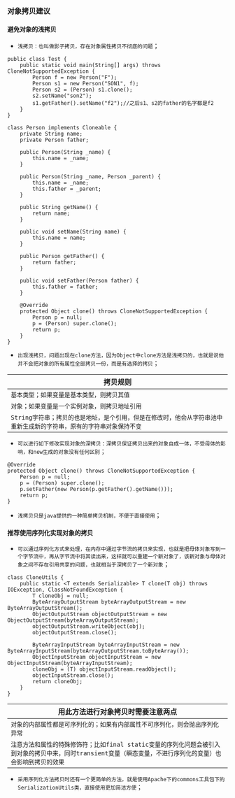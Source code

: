 ### 对象拷贝建议
#### 避免对象的浅拷贝
+ `浅拷贝：也叫做影子拷贝，存在对象属性拷贝不彻底的问题`；
```
public class Test {
    public static void main(String[] args) throws CloneNotSupportedException {
        Person f = new Person("F");
        Person s1 = new Person("SON1", f);
        Person s2 = (Person) s1.clone();
        s2.setName("son2");
        s1.getFather().setName("f2");//之后s1、s2的father的名字都是f2
    }
}

class Person implements Cloneable {
    private String name;
    private Person father;

    public Person(String _name) {
        this.name = _name;
    }

    public Person(String _name, Person _parent) {
        this.name = _name;
        this.father = _parent;
    }

    public String getName() {
        return name;
    }

    public void setName(String name) {
        this.name = name;
    }

    public Person getFather() {
        return father;
    }

    public void setFather(Person father) {
        this.father = father;
    }

    @Override
    protected Object clone() throws CloneNotSupportedException {
        Person p = null;
        p = (Person) super.clone();
        return p;
    }
}
```
+ `出现浅拷贝，问题出现在clone方法，因为Object中clone方法是浅拷贝的，也就是说他并不会把对象的所有属性全部拷贝一份，而是有选择的拷贝`；

|拷贝规则|
|------|
|`基本类型；如果变量是基本类型，则拷贝其值`|
|`对象；如果变量是一个实例对象，则拷贝地址引用`|
|`String字符串；拷贝的也是地址，是个引用，但是在修改时，他会从字符串池中重新生成新的字符串，原有的字符串对象保持不变`|

+ `可以进行如下修改实现对象的深拷贝：深拷贝保证拷贝出来的对象自成一体，不受母体的影响，和new生成的对象没有任何区别`；
```
@Override
protected Object clone() throws CloneNotSupportedException {
    Person p = null;
    p = (Person) super.clone();
    p.setFather(new Person(p.getFather().getName()));
    return p;
}
```
+ `浅拷贝只是java提供的一种简单拷贝机制，不便于直接使用`；
#### 推荐使用序列化实现对象的拷贝
+ `可以通过序列化方式来处理，在内存中通过字节流的拷贝来实现，也就是把母体对象写到一个字节流中，再从字节流中将其读出来，这样就可以重建一个新对象了，该新对象与母体对象之间不存在引用共享的问题，也就相当于深拷贝了一个新对象`；
```
class CloneUtils {
    public static <T extends Serializable> T clone(T obj) throws IOException, ClassNotFoundException {
        T cloneObj = null;
        ByteArrayOutputStream byteArrayOutputStream = new ByteArrayOutputStream();
        ObjectOutputStream objectOutputStream = new ObjectOutputStream(byteArrayOutputStream);
        objectOutputStream.writeObject(obj);
        objectOutputStream.close();

        ByteArrayInputStream byteArrayInputStream = new ByteArrayInputStream(byteArrayOutputStream.toByteArray());
        ObjectInputStream objectInputStream = new ObjectInputStream(byteArrayInputStream);
        cloneObj = (T) objectInputStream.readObject();
        objectInputStream.close();
        return cloneObj;
    }
}
```

|用此方法进行对象拷贝时需要注意两点|
|------|
|`对象的内部属性都是可序列化的；如果有内部属性不可序列化，则会抛出序列化异常`|
|`注意方法和属性的特殊修饰符；比如final static变量的序列化问题会被引入到对象的拷贝中来，同时transient变量（瞬态变量，不进行序列化的变量）也会影响到拷贝的效果`|

+ `采用序列化方法拷贝时还有一个更简单的方法，就是使用Apache下的commons工具包下的SerializationUtils类，直接使用更加简洁方便`；
